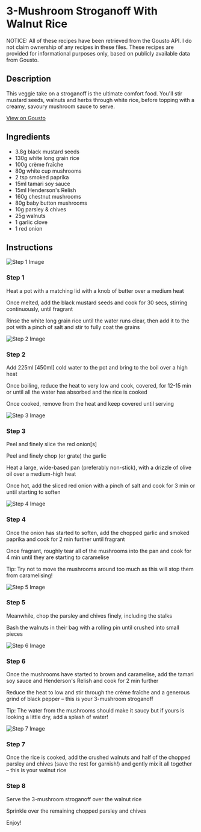# 3-Mushroom Stroganoff With Walnut Rice

NOTICE: All of these recipes have been retrieved from the Gousto API. I do not claim ownership of any recipes in these files. These recipes are provided for informational purposes only, based on publicly available data from Gousto.

## Description

This veggie take on a stroganoff is the ultimate comfort food. You'll stir mustard seeds, walnuts and herbs through white rice, before topping with a creamy, savoury mushroom sauce to serve.

[View on Gousto](https://www.gousto.co.uk/recipes/cookbook/3-mushroom-stroganoff-herby-walnut-rice)

## Ingredients

- 3.8g black mustard seeds
- 130g white long grain rice
- 100g crème fraîche
- 80g white cup mushrooms
- 2 tsp smoked paprika
- 15ml tamari soy sauce
- 15ml Henderson's Relish
- 160g chestnut mushrooms
- 80g baby button mushrooms
- 10g parsley & chives
- 25g walnuts
- 1 garlic clove
- 1 red onion

## Instructions

![Step 1 Image](https://production-media.gousto.co.uk/cms/recipe-step-image/step-1-1621860548897-x200.jpg)

### Step 1

Heat a pot with a matching lid with a knob of butter over a medium heat

Once melted, add the black mustard seeds and cook for 30 secs, stirring continuously, until fragrant

Rinse the white long grain rice until the water runs clear, then add it to the pot with a pinch of salt and stir to fully coat the grains

![Step 2 Image](https://production-media.gousto.co.uk/cms/recipe-step-image/step-2-1621860558476-x200.jpg)

### Step 2

Add 225ml <span class="text-danger">[450ml]</span> cold water to the pot and bring to the boil over a high heat

Once boiling, reduce the heat to very low and cook, covered, for 12-15 min or until all the water has absorbed and the rice is cooked

Once cooked, remove from the heat and keep covered until serving

![Step 3 Image](https://production-media.gousto.co.uk/cms/recipe-step-image/step-3-1621860565041-x200.jpg)

### Step 3

Peel and finely slice the red onion<span class="text-danger">[s]</span>

Peel and finely chop (or grate) the garlic

Heat a large, wide-based pan (preferably non-stick), with a drizzle of olive oil over a medium-high heat

Once hot, add the sliced red onion with a pinch of salt and cook for 3 min or until starting to soften

![Step 4 Image](https://production-media.gousto.co.uk/cms/recipe-step-image/step-4-1621860573498-x200.jpg)

### Step 4

Once the onion has started to soften, add the chopped garlic and smoked paprika and cook for 2 min further until fragrant

Once fragrant, roughly tear all of the mushrooms into the pan and cook for 4 min until they are starting to caramelise

Tip: Try not to move the mushrooms around too much as this will stop them from caramelising!

![Step 5 Image](https://production-media.gousto.co.uk/cms/recipe-step-image/step-5-1621860605900-x200.jpg)

### Step 5

Meanwhile, chop the parsley and chives finely, including the stalks

Bash the walnuts in their bag with a rolling pin until crushed into small pieces

![Step 6 Image](https://production-media.gousto.co.uk/cms/recipe-step-image/step-6-1621860628428-x200.jpg)

### Step 6

Once the mushrooms have started to brown and caramelise, add the tamari soy sauce and Henderson's Relish and cook for 2 min further

Reduce the heat to low and stir through the crème fraîche and a generous grind of black pepper – this is your 3-mushroom stroganoff

Tip: The water from the mushrooms should make it saucy but if yours is looking a little dry, add a splash of water!

![Step 7 Image](https://production-media.gousto.co.uk/cms/recipe-step-image/step-7-1621860636446-x200.jpg)

### Step 7

Once the rice is cooked, add the crushed walnuts and half of the chopped parsley and chives (save the rest for garnish!) and gently mix it all together – this is your walnut rice

### Step 8

Serve the 3-mushroom stroganoff over the walnut rice

Sprinkle over the remaining chopped parsley and chives

Enjoy!

